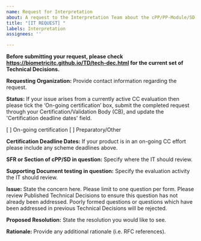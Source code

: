 ```yaml
---
name: Request for Interpretation
about: A request to the Interpretation Team about the cPP/PP-Module/SD.
title: "[IT REQUEST] "
labels: Interpretation
assignees: ''

---
```


**Before submitting your request, please check https://biometricitc.github.io/TD/tech-dec.html for the current set of Technical Decisions.**

**Requesting Organization:**
Provide contact information regarding the request.

**Status:**
If your issue arises from a currently active CC evaluation then please tick the ‘On-going certification’ box, submit the completed request through your Certification/Validation Body (CB), and update the 'Certification deadline dates' field. 

[ ] On-going certification
[ ] Preparatory/Other

**Certification Deadline Dates:**
If your product is in an on-going CC effort please include any scheme deadlines above.

**SFR or Section of cPP/SD in question:**
Specify where the IT should review.

**Supporting Document testing in question:**
Specify the evaluation activity the IT should review.

**Issue:**
State the concern here. Please limit to one question per form. Please review Published Technical Decisions to ensure this question has not already been addressed. Poorly formed questions or questions which have been addressed in previous Technical Decisions will be rejected.

**Proposed Resolution:**
State the resolution you would like to see.

**Rationale:**
Provide any additional rationale (i.e. RFC references).
